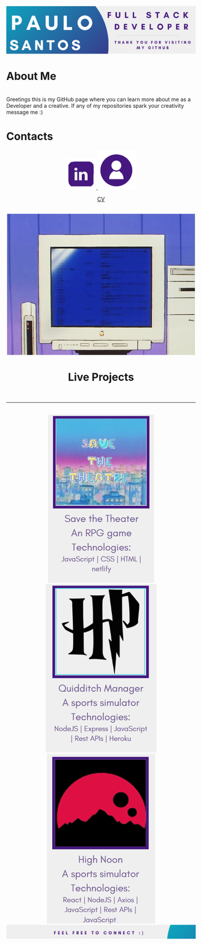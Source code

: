 <img src="/Github_Banner.png" alt="A banner that introduces the user Paulo Santos"> 

<h1>About Me </h1>
<br>
Greetings this is my GitHub page where you can learn more about me as a Developer and a creative.
If any of my repositories spark your creativity message me :)


<h1>Contacts</h1>

<div align="center"> 
 <a href="https://www.linkedin.com/in/paulo-j-santos/" target="_blank"><img src="/[removal.ai]_tmp-6167364925eeb.png" alt="linked in icon" target="_blank"> </a> 
 <a href="https://www.canva.com/design/DAErfI6CH8g/7mgDgCLMeK0VJj9Bq58mKg/view?utm_content=DAErfI6CH8g&utm_campaign=designshare&utm_medium=link&utm_source=sharebutton" target="_blank"><img src="/CV-removebg-preview.png" alt="linked in icon" target="_blank"><p>CV</p> </a> 
 
 <div>
 <br>
<!--  <div>
 <a href="https://www.linkedin.com/in/paulo-j-santos/" target="_blank"><img src="/email-removebg-preview.png" alt="linked in icon" target="_blank"> </a> 
 <a href="https://www.canva.com/design/DAErfI6CH8g/7mgDgCLMeK0VJj9Bq58mKg/view?utm_content=DAErfI6CH8g&utm_campaign=designshare&utm_medium=link&utm_source=sharebutton" target="_blank"><img src="/Phone-removebg-preview.png" alt="avatar icon" target="_blank"> </a>
  <p>CV</p>
</div> -->

<img src="/7577b71b1fa613d0032e31fbafb0bdcc.gif" alt="A computer flahsing"> 

<h1 align="center">Live Projects</h1>
<br>
<hr>
<br>
<div align="center"> 
  <a href="https://savethetheatre2021.netlify.app/" target="_blank"><img src="/Save.png" alt="thumbnail for Save the Theatre Project" target="_blank"> </a> 
  <a href="https://quidditch-manager-project.herokuapp.com/" target="_blank"><img src="/Harry.png" alt="thumbnail for Save the Theatre Project" target="_blank"> </a>
  <a href="https://highnoontimetracker.netlify.app/" target="_blank"><img src="/High.png" alt="thumbnail for Save the Theatre Project" target="_blank"> </a>
 </div> 




<img src="/Github_Footer.png " alt="A Footer inviting visitors to connect"> 
